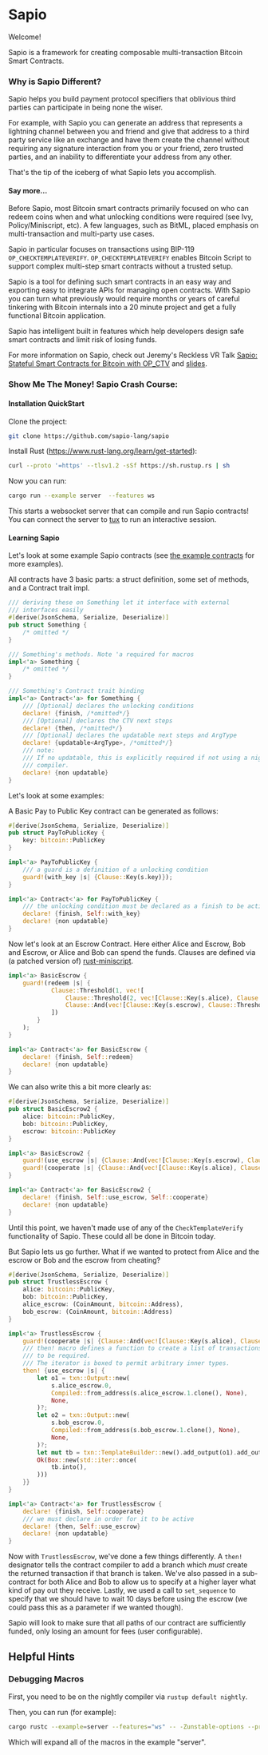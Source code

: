 # Sapio

Welcome!

Sapio is a framework for creating composable multi-transaction Bitcoin Smart Contracts.

### Why is Sapio Different?
Sapio helps you build payment protocol specifiers that oblivious third parties
can participate in being none the wiser.

For example, with Sapio you can generate an address that represents a lightning
channel between you and friend and give that address to a third party service
like an exchange and have them create the channel without requiring any
signature interaction from you or your friend, zero trusted parties, and an
inability to differentiate your address from any other.

That's the tip of the iceberg of what Sapio lets you accomplish.


#### Say more...
Before Sapio, most Bitcoin smart contracts primarily focused on who can redeem
coins when and what unlocking conditions were required (see Ivy,
Policy/Miniscript, etc). A few languages, such as BitML, placed emphasis on
multi-transaction and multi-party use cases.

Sapio in particular focuses on transactions using BIP-119
`OP_CHECKTEMPLATEVERIFY`. `OP_CHECKTEMPLATEVERIFY` enables Bitcoin Script to support
complex multi-step smart contracts without a trusted setup.

Sapio is a tool for defining such smart contracts in an easy way and exporting
easy to integrate APIs for managing open contracts. With Sapio you can turn what
previously would require months or years of careful tinkering with Bitcoin
internals into a 20 minute project and get a fully functional Bitcoin
application.

Sapio has intelligent built in features which help developers design safe smart
contracts and limit risk of losing funds.

For more information on Sapio, check out Jeremy's Reckless VR Talk [Sapio: Stateful Smart Contracts
for Bitcoin with OP_CTV](https://www.youtube.com/watch?v=4vDuttlImPc) and
[slides](https://docs.google.com/presentation/d/1X4AGNXJ5yCeHRrf5sa9DarWfDyEkm6fFUlrcIRQtUw4).

### Show Me The Money! Sapio Crash Course:

#### Installation QuickStart

Clone the project:

```bash
git clone https://github.com/sapio-lang/sapio
```

Install Rust (https://www.rust-lang.org/learn/get-started):

```bash
curl --proto '=https' --tlsv1.2 -sSf https://sh.rustup.rs | sh
```

Now you can run:

```bash
cargo run --example server  --features ws
```

This starts a websocket server that can compile and run Sapio contracts! You can connect the server
to [tux](https://github.com/sapio-lang/tux) to run an interactive session.

#### Learning Sapio


Let's look at some example Sapio contracts (see
[the example contracts](https://github.com/JeremyRubin/sapio/tree/master/sapio-contrib/src/contracts) for more
examples).

All contracts have 3 basic parts: a struct definition, some set of methods, and a Contract trait
impl.

```rust
/// deriving these on Something let it interface with external
/// interfaces easily
#[derive(JsonSchema, Serialize, Deserialize)]
pub struct Something {
    /* omitted */
}

/// Something's methods. Note 'a required for macros
impl<'a> Something {
    /* omitted */
}

/// Something's Contract trait binding
impl<'a> Contract<'a> for Something {
    /// [Optional] declares the unlocking conditions
    declare! {finish, /*omitted*/}
    /// [Optional] declares the CTV next steps
    declare! {then, /*omitted*/}
    /// [Optional] declares the updatable next steps and ArgType
    declare! {updatable<ArgType>, /*omitted*/}
    /// note:
    /// If no updatable, this is explicitly required if not using a nightly
    /// compiler.
    declare! {non updatable}
}
```

Let's look at some examples:


A Basic Pay to Public Key contract can be generated as follows:

```rust
#[derive(JsonSchema, Serialize, Deserialize)]
pub struct PayToPublicKey {
    key: bitcoin::PublicKey
}

impl<'a> PayToPublicKey {
    /// a guard is a definition of a unlocking condition
    guard!(with_key |s| {Clause::Key(s.key)});
}

impl<'a> Contract<'a> for PayToPublicKey {
    /// the unlocking condition must be declared as a finish to be active
    declare! {finish, Self::with_key}
    declare! {non updatable}
}
```

Now let's look at an Escrow Contract. Here either Alice and Escrow, Bob and
Escrow, or Alice and Bob can spend the funds. Clauses are defined via (a patched
version of) [rust-miniscript](https://github.com/rust-bitcoin/rust-miniscript/).

```rust
impl<'a> BasicEscrow {
    guard!(redeem |s| {
            Clause::Threshold(1, vec![
                Clause::Threshold(2, vec![Clause::Key(s.alice), Clause::Key(s.bob)]),
                Clause::And(vec![Clause::Key(s.escrow), Clause::Threshold(1, vec![Clause::Key(s.alice), Clause::Key(s.bob)])])
            ])
        }
    );
}

impl<'a> Contract<'a> for BasicEscrow {
    declare! {finish, Self::redeem}
    declare! {non updatable}
}
```

We can also write this a bit more clearly as:

```rust
#[derive(JsonSchema, Serialize, Deserialize)]
pub struct BasicEscrow2 {
    alice: bitcoin::PublicKey,
    bob: bitcoin::PublicKey,
    escrow: bitcoin::PublicKey
}

impl<'a> BasicEscrow2 {
    guard!(use_escrow |s| {Clause::And(vec![Clause::Key(s.escrow), Clause::Threshold(2, vec![Clause::Key(s.alice), Clause::Key(s.bob)])]) });
    guard!(cooperate |s| {Clause::And(vec![Clause::Key(s.alice), Clause::Key(s.bob)])});
}

impl<'a> Contract<'a> for BasicEscrow2 {
    declare! {finish, Self::use_escrow, Self::cooperate}
    declare! {non updatable}
}
```

Until this point, we haven't made use of any of the `CheckTemplateVerify`
functionality of Sapio. These could all be done in Bitcoin today.

But Sapio lets us go further. What if we wanted to protect from Alice and the
escrow or Bob and the escrow from cheating?


```rust
#[derive(JsonSchema, Serialize, Deserialize)]
pub struct TrustlessEscrow {
    alice: bitcoin::PublicKey,
    bob: bitcoin::PublicKey,
    alice_escrow: (CoinAmount, bitcoin::Address),
    bob_escrow: (CoinAmount, bitcoin::Address)
}

impl<'a> TrustlessEscrow {
    guard!(cooperate |s| {Clause::And(vec![Clause::Key(s.alice), Clause::Key(s.bob)])});
    /// then! macro defines a function to create a list of transactions options
    /// to be required.
    /// The iterator is boxed to permit arbitrary inner types.
    then! {use_escrow |s| {
        let o1 = txn::Output::new(
            s.alice_escrow.0,
            Compiled::from_address(s.alice_escrow.1.clone(), None),
            None,
        )?;
        let o2 = txn::Output::new(
            s.bob_escrow.0,
            Compiled::from_address(s.bob_escrow.1.clone(), None),
            None,
        )?;
        let mut tb = txn::TemplateBuilder::new().add_output(o1).add_output(o2).set_sequence(0, 1700 /*roughly 10 days*/);
        Ok(Box::new(std::iter::once(
            tb.into(),
        )))
    }}
}

impl<'a> Contract<'a> for TrustlessEscrow {
    declare! {finish, Self::cooperate}
    /// we must declare in order for it to be active
    declare! {then, Self::use_escrow}
    declare! {non updatable}
}
```


Now with `TrustlessEscrow`, we've done a few things differently. A `then!`
designator tells the contract compiler to add a branch which *must* create the
returned transaction if that branch is taken. We've also passed in a
sub-contract for both Alice and Bob to allow us to specify at a higher layer
what kind of pay out they receive. Lastly, we used a call to `set_sequence` to
specify that we should have to wait 10 days before using the escrow (we could
pass this as a parameter if we wanted though).

Sapio will look to make sure that all paths of our contract are sufficiently
funded, only losing an amount for fees (user configurable).



## Helpful Hints

### Debugging Macros

First, you need to be on the nightly compiler via `rustup default nightly`.

Then, you can run (for example):
```bash
cargo rustc --example=server --features="ws" -- -Zunstable-options --pretty=expanded
```

Which will expand all of the macros in the example "server".
